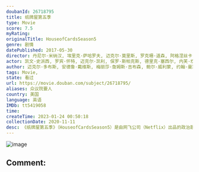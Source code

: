 ```yaml
---
doubanId: 26718795
title: 纸牌屋第五季
type: Movie
score: 7.5
myRating: 
originalTitle: HouseofCardsSeason5
genre: 剧情
datePublished: 2017-05-30
director: 丹尼尔·米纳汉, 埃里克·萨哈罗夫, 迈克尔·莫里斯, 罗克珊·道森, 阿格涅丝卡·霍兰, 罗宾·怀特
actor: 凯文·史派西, 罗宾·怀特, 迈克尔·凯利, 保罗·斯帕克斯, 德里克·塞西尔, 内芙·坎贝尔, 乔尔·金纳曼, 菲恩·道格拉斯, 多米妮克·麦克艾丽戈特, 波利斯·麦戈法, 科里·杰克逊, 科鲁姆·费奥瑞, 达米安·杨, 拉里·派恩, 安德鲁·波尔克, 杰妮·阿特金森, 詹姆斯·马丁内斯, 派翠西娅·克拉克森, 坎贝尔·斯科特, 丹尼尔·萨乌利, 杰拉尔德·麦克雷尼, 丹·茨斯基, 苏珊·萨瓦
author: 迈克尔·多布斯, 安德鲁·戴维斯, 梅丽莎·詹姆斯·吉布森, 鲍尔·威利蒙, 约翰·曼凯维奇, FrankPuglieseFrankPugliese, LauraEasonLauraEason
tags: Movie, 
state: 看过
url: https://movie.douban.com/subject/26718795/
aliases: 众议院要人
country: 美国
language: 英语
IMDb: tt5419058
time: 
createTime: 2023-01-24 00:50:18
collectionDate: 2020-11-11
desc: 《纸牌屋第五季》（HouseofCardsSeason5）是由网飞公司（Netflix）出品的政治题材电视剧，是美剧《纸牌屋》系列的第五季，由埃里克·萨哈罗夫执导，凯文·史派西、罗宾·怀特、...
---
```


![image](p2460500463.jpg)

Comment: 
---


